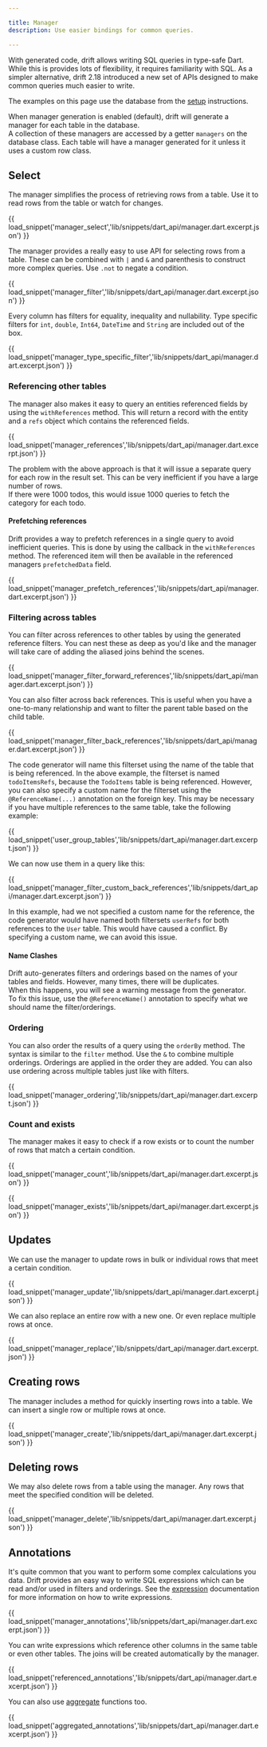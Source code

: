 ```yaml
---

title: Manager
description: Use easier bindings for common queries.

---
```




With generated code, drift allows writing SQL queries in type-safe Dart.
While this is provides lots of flexibility, it requires familiarity with SQL.
As a simpler alternative, drift 2.18 introduced a new set of APIs designed to
make common queries much easier to write.

The examples on this page use the database from the [setup](../setup.md)
instructions.

When manager generation is enabled (default), drift will generate a manager for each table in the database.  
A collection of these managers are accessed by a getter `managers` on the database class.
Each table will have a manager generated for it unless it uses a custom row class.

## Select

The manager simplifies the process of retrieving rows from a table. Use it to read rows from the table or watch
for changes.

{{ load_snippet('manager_select','lib/snippets/dart_api/manager.dart.excerpt.json') }}

The manager provides a really easy to use API for selecting rows from a table. These can be combined with `|` and `&`  and parenthesis to construct more complex queries. Use `.not` to negate a condition.

{{ load_snippet('manager_filter','lib/snippets/dart_api/manager.dart.excerpt.json') }}

Every column has filters for equality, inequality and nullability.
Type specific filters for `int`, `double`, `Int64`, `DateTime` and `String` are included out of the box.

{{ load_snippet('manager_type_specific_filter','lib/snippets/dart_api/manager.dart.excerpt.json') }}


### Referencing other tables

The manager also makes it easy to query an entities referenced fields by using the `withReferences` method.
This will return a record with the entity and a `refs` object which contains the referenced fields.

{{ load_snippet('manager_references','lib/snippets/dart_api/manager.dart.excerpt.json') }}

The problem with the above approach is that it will issue a separate query for each row in the result set. This can be very inefficient if you have a large number of rows.  
If there were 1000 todos, this would issue 1000 queries to fetch the category for each todo.

#### Prefetching references

Drift provides a way to prefetch references in a single query to avoid inefficient queries. This is done by using the callback in the `withReferences` method. The referenced item will then be available in the referenced managers `prefetchedData` field.

{{ load_snippet('manager_prefetch_references','lib/snippets/dart_api/manager.dart.excerpt.json') }}

### Filtering across tables
You can filter across references to other tables by using the generated reference filters. You can nest these as deep as you'd like and the manager will take care of adding the aliased joins behind the scenes.

{{ load_snippet('manager_filter_forward_references','lib/snippets/dart_api/manager.dart.excerpt.json') }}

You can also filter across back references. This is useful when you have a one-to-many relationship and want to filter the parent table based on the child table. 

{{ load_snippet('manager_filter_back_references','lib/snippets/dart_api/manager.dart.excerpt.json') }}

The code generator will name this filterset using the name of the table that is being referenced. In the above example, the filterset is named `todoItemsRefs`, because the `TodoItems` table is being referenced.
However, you can also specify a custom name for the filterset using the `@ReferenceName(...)` annotation on the foreign key. This may be necessary if you have multiple references to the same table, take the following example:

{{ load_snippet('user_group_tables','lib/snippets/dart_api/manager.dart.excerpt.json') }}

We can now use them in a query like this:

{{ load_snippet('manager_filter_custom_back_references','lib/snippets/dart_api/manager.dart.excerpt.json') }}

In this example, had we not specified a custom name for the reference, the code generator would have named both filtersets `userRefs` for both references to the `User` table. This would have caused a conflict. By specifying a custom name, we can avoid this issue.


#### Name Clashes
Drift auto-generates filters and orderings based on the names of your tables and fields. However, many times, there will be duplicates.  
When this happens, you will see a warning message from the generator.  
To fix this issue, use the `@ReferenceName()` annotation to specify what we should name the filter/orderings.


### Ordering

You can also order the results of a query using the `orderBy` method. The syntax is similar to the `filter` method.
Use the `&` to combine multiple orderings. Orderings are applied in the order they are added.
You can also use ordering across multiple tables just like with filters.

{{ load_snippet('manager_ordering','lib/snippets/dart_api/manager.dart.excerpt.json') }}


### Count and exists
The manager makes it easy to check if a row exists or to count the number of rows that match a certain condition.

{{ load_snippet('manager_count','lib/snippets/dart_api/manager.dart.excerpt.json') }}

{{ load_snippet('manager_exists','lib/snippets/dart_api/manager.dart.excerpt.json') }}


## Updates
We can use the manager to update rows in bulk or individual rows that meet a certain condition.

{{ load_snippet('manager_update','lib/snippets/dart_api/manager.dart.excerpt.json') }}

We can also replace an entire row with a new one. Or even replace multiple rows at once.

{{ load_snippet('manager_replace','lib/snippets/dart_api/manager.dart.excerpt.json') }}

## Creating rows
The manager includes a method for quickly inserting rows into a table.
We can insert a single row or multiple rows at once.

{{ load_snippet('manager_create','lib/snippets/dart_api/manager.dart.excerpt.json') }}


## Deleting rows
We may also delete rows from a table using the manager.
Any rows that meet the specified condition will be deleted.

{{ load_snippet('manager_delete','lib/snippets/dart_api/manager.dart.excerpt.json') }}


## Annotations

It's quite common that you want to perform some complex calculations you data. Drift provides an easy way to write SQL expressions which can be read and/or used in filters and orderings.
See the [expression](expressions.md) documentation for more information on how to write expressions.

{{ load_snippet('manager_annotations','lib/snippets/dart_api/manager.dart.excerpt.json') }}

You can write expressions which reference other columns in the same table or even other tables.
The joins will be created automatically by the manager.

{{ load_snippet('referenced_annotations','lib/snippets/dart_api/manager.dart.excerpt.json') }}

You can also use [aggregate](./expressions.md#aggregate-functions-like-count-and-sum) functions too.

{{ load_snippet('aggregated_annotations','lib/snippets/dart_api/manager.dart.excerpt.json') }}

<!-- 
This documentation should added once the internal manager APIs are more stable

## Extensions
The manager provides a set of filters and orderings out of the box for common types, however you can
extend them to add new filters and orderings.

#### Custom Column Filters
If you want to add new filters for individual columns types, you can extend the `ColumnFilter<T>` class.

{{ load_snippet('manager_filter_extensions','lib/snippets/dart_api/manager.dart.excerpt.json') }}

#### Custom Table Filters
You can also create custom filters that operate on multiple columns by extending generated filtersets.

{{ load_snippet('manager_custom_filter','lib/snippets/dart_api/manager.dart.excerpt.json') }}

#### Custom Column Orderings
You can create new ordering methods for individual columns types by extending the `ColumnOrdering<T>` class.
Use the `ComposableOrdering` class to create complex orderings.

{{ load_snippet('manager_ordering_extensions','lib/snippets/dart_api/manager.dart.excerpt.json') }}

#### Custom Table Filters
You can also create custom filters that operate on multiple columns by extending generated filtersets.

{{ load_snippet('manager_custom_filter','lib/snippets/dart_api/manager.dart.excerpt.json') }} -->
